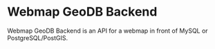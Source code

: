 # Webmap GeoDB Backend

Webmap GeoDB Backend is an API for a webmap in front of MySQL or PostgreSQL/PostGIS.